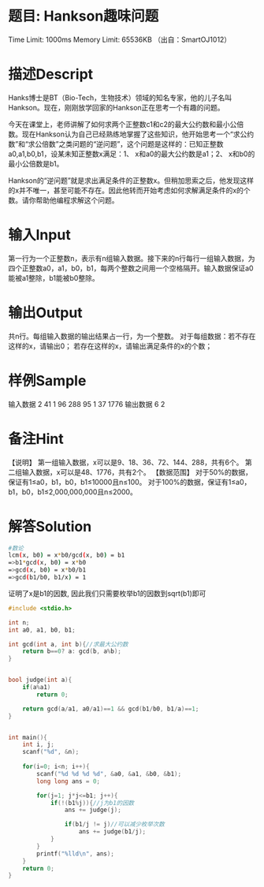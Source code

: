 # 题目: Hankson趣味问题

Time Limit: 1000ms Memory Limit: 65536KB
（出自：SmartOJ1012）

# 描述Descript

Hanks博士是BT（Bio-Tech，生物技术）领域的知名专家，他的儿子名叫Hankson。现在，刚刚放学回家的Hankson正在思考一个有趣的问题。

今天在课堂上，老师讲解了如何求两个正整数c1和c2的最大公约数和最小公倍数。现在Hankson认为自己已经熟练地掌握了这些知识，他开始思考一个“求公约数”和“求公倍数”之类问题的“逆问题”，这个问题是这样的：已知正整数a0,a1,b0,b1，设某未知正整数x满足：1、 x和a0的最大公约数是a1；2、 x和b0的最小公倍数是b1。

Hankson的“逆问题”就是求出满足条件的正整数x。但稍加思索之后，他发现这样的x并不唯一，甚至可能不存在。因此他转而开始考虑如何求解满足条件的x的个数。请你帮助他编程求解这个问题。 

# 输入Input

第一行为一个正整数n，表示有n组输入数据。接下来的n行每行一组输入数据，为四个正整数a0，a1，b0，b1，每两个整数之间用一个空格隔开。输入数据保证a0能被a1整除，b1能被b0整除。

# 输出Output

共n行。每组输入数据的输出结果占一行，为一个整数。
对于每组数据：若不存在这样的x，请输出0；
若存在这样的x，请输出满足条件的x的个数；

# 样例Sample

输入数据
2
41 1 96 288
95 1 37 1776
输出数据
6
2

# 备注Hint

【说明】 第一组输入数据，x可以是9、18、36、72、144、288，共有6个。 第二组输入数据，x可以是48、1776，共有2个。 【数据范围】 对于50%的数据，保证有1≤a0，b1，b0，b1≤10000且n≤100。 对于100%的数据，保证有1≤a0，b1，b0，b1≤2,000,000,000且n≤2000。

# 解答Solution

``` bash
#数论
lcm(x, b0) = x*b0/gcd(x, b0) = b1
=>b1*gcd(x, b0) = x*b0
=>gcd(x, b0) = x*b0/b1
=>gcd(b1/b0, b1/x) = 1
```
证明了x是b1的因数, 因此我们只需要枚举b1的因数到sqrt(b1)即可

``` c++
#include <stdio.h>

int n;
int a0, a1, b0, b1;

int gcd(int a, int b){//求最大公约数
	return b==0? a: gcd(b, a%b);
}


bool judge(int a){
	if(a%a1)
		return 0;

	return gcd(a/a1, a0/a1)==1 && gcd(b1/b0, b1/a)==1;
}


int main(){
	int i, j;
	scanf("%d", &n);
	
	for(i=0; i<n; i++){
		scanf("%d %d %d %d", &a0, &a1, &b0, &b1);
		long long ans = 0;

		for(j=1; j*j<=b1; j++){
			if(!(b1%j)){//j为b1的因数
				ans += judge(j);

				if(b1/j != j)//可以减少枚举次数
					ans += judge(b1/j);
			}
		}
		printf("%lld\n", ans);
	}
	return 0;
}
```

